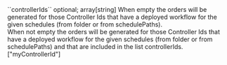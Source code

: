 <tr><td>``controllerIds``</td>
	
<td>optional; array[string]</td>
	
<td>When empty the orders will be generated for those Controller Ids that have a deployed workflow for the given schedules (from folder or from schedulePaths).
<br>
When not empty the orders will be generated for those Controller Ids that have a deployed workflow for the given schedules (from folder or from schedulePaths) and that are included in the list controllerIds.
 
</td>


<td> ["myControllerId"]</td>
<td></td></tr>
